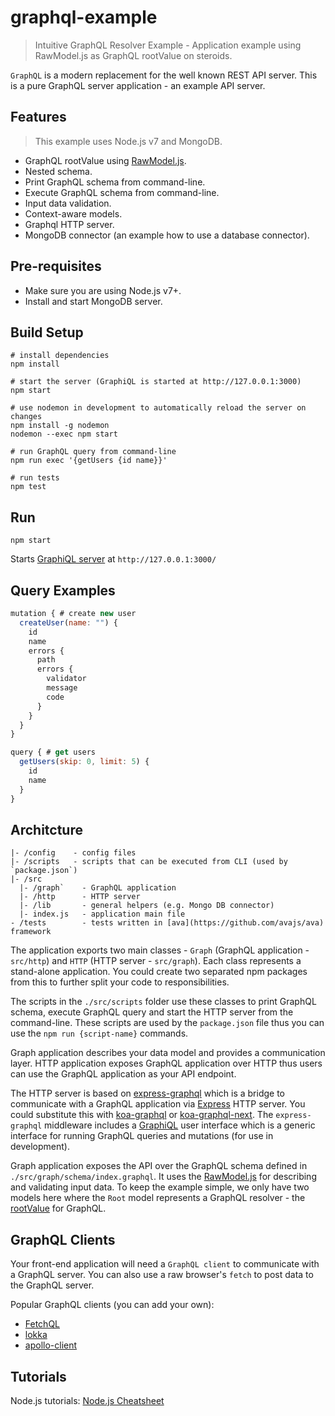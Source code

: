 # graphql-example

> Intuitive GraphQL Resolver Example - Application example using RawModel.js as GraphQL rootValue on steroids.

`GraphQL` is a modern replacement for the well known REST API server. This is a pure GraphQL server application - an example API server.

## Features

> This example uses Node.js v7 and MongoDB.

* GraphQL rootValue using [RawModel.js](https://github.com/xpepermint/rawmodeljs).
* Nested schema.
* Print GraphQL schema from command-line.
* Execute GraphQL schema from command-line.
* Input data validation.
* Context-aware models.
* Graphql HTTP server.
* MongoDB connector (an example how to use a database connector).

## Pre-requisites

- Make sure you are using Node.js v7+.
- Install and start MongoDB server.

## Build Setup

```
# install dependencies
npm install

# start the server (GraphiQL is started at http://127.0.0.1:3000)
npm start

# use nodemon in development to automatically reload the server on changes
npm install -g nodemon
nodemon --exec npm start

# run GraphQL query from command-line
npm run exec '{getUsers {id name}}'

# run tests
npm test
```

## Run

`npm start`

Starts [GraphiQL server](https://medium.com/the-graphqlhub/graphiql-graphql-s-killer-app-9896242b2125#.xt4jo8bet) at `http://127.0.0.1:3000/`

## Query Examples

```js
mutation { # create new user
  createUser(name: "") {
    id
    name
    errors {
      path
      errors {
      	validator
      	message
      	code
      }
    }
  }
}
```

```js
query { # get users
  getUsers(skip: 0, limit: 5) {
    id
    name
  }
}
```

## Architcture

```
|- /config    - config files
|- /scripts   - scripts that can be executed from CLI (used by `package.json`)
|- /src
  |- /graph`    - GraphQL application
  |- /http      - HTTP server
  |- /lib       - general helpers (e.g. Mongo DB connector)
  |- index.js   - application main file
- /tests        - tests written in [ava](https://github.com/avajs/ava) framework
```

The application exports two main classes - `Graph` (GraphQL application - `src/http`) and `HTTP` (HTTP server - `src/graph`). Each class represents a stand-alone application. You could create two separated npm packages from this to further split your code to responsibilities.

The scripts in the `./src/scripts` folder use these classes to print GraphQL schema, execute GraphQL query and start the HTTP server from the command-line. These scripts are used by the `package.json` file thus you can use the `npm run {script-name}` commands.

Graph application describes your data model and provides a communication layer. HTTP application exposes GraphQL application over HTTP thus users can use the GraphQL application as your API endpoint.

The HTTP server is based on [express-graphql](https://github.com/graphql/express-graphql) which is a bridge to communicate with a GraphQL application via [Express](http://expressjs.com/) HTTP server. You could substitute this with [koa-graphql](https://github.com/chentsulin/koa-graphql) or [koa-graphql-next](https://github.com/bidanjun/koa-graphql-next). The `express-graphql` middleware includes a [GraphiQL](https://github.com/graphql/graphiql) user interface which is a generic interface for running GraphQL queries and mutations (for use in development).

Graph application exposes the API over the GraphQL schema defined in `./src/graph/schema/index.graphql`. It uses the  [RawModel.js](https://github.com/xpepermint/rawmodeljs#context--graphql) for describing and validating input data. To keep the example simple, we only have two models here where the `Root` model represents a GraphQL resolver - the [rootValue](http://graphql.org/code/) for GraphQL.

## GraphQL Clients

Your front-end application will need a `GraphQL client` to communicate with a GraphQL server. You can also use a raw browser's `fetch` to post data to the GraphQL server.

Popular GraphQL clients (you can add your own):

* [FetchQL](https://github.com/gucheen/FetchQL)
* [lokka](https://github.com/kadirahq/lokka)
* [apollo-client](https://github.com/apollostack/apollo-client)

## Tutorials

Node.js tutorials: [Node.js Cheatsheet](https://xpepermint.gitbooks.io/nodejs-cheatsheet/)
